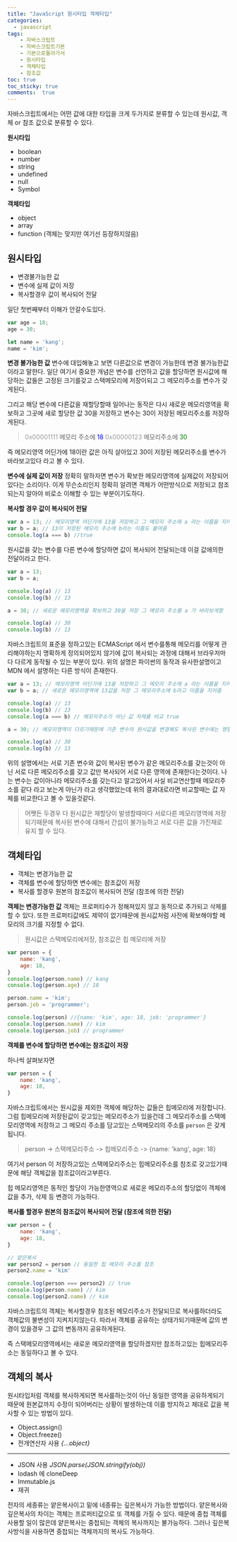 ```yaml
---
title: "JavaScript 원시타입 객체타입"
categories: 
  - javascript
tags: 
    - 자바스크립트
    - 자바스크립트기본
    - 기본으로돌아가서
    - 원시타입
    - 객체타입
    - 참조값
toc: true
toc_sticky: true
comments:  true
---
```

자바스크립트에서는 어떤 값에 대한 타입을 크게 두가지로 분류할 수 있는데 원시값, 객체 or 참조 값으로 분류할 수 있다.

**원시타입**
- boolean
- number
- string
- undefined
- null
- Symbol

**객체타입**
- object
- array
- function (객체는 맞지만 여기선 등장하지않음)

## 원시타입
- 변경불가능한 값
- 변수에 실제 값이 저장
- 복사할경우 값이 복사되어 전달

일단 첫번째부터 이해가 안갈수도있다.
```javascript
var age = 18;
age = 30;

let name = 'kang';
name = 'kim';
```

**변경 불가능한 값**
변수에 대입해놓고 보면 다른값으로 변경이 가능한데 변경 불가능한값이라고 말한다. 일단 여기서 중요한 개념은 변수를 선언하고 값을 할당하면 원시값에 해당하는 값들은 고정된 크기를갖고 스택메모리에 저장이되고 그 메모리주소를 변수가 갖게된다.

그리고 해당 변수에 다른값을 재할당할때 일어나는 동작은 다시 새로운 메모리영역을 확보하고 그곳에 새로 할당한 값 30을 저장하고 변수는 30이 저장된 메모리주소를 저장하게된다. 

><span style="color: #999999">0x00001111 </span> 메모리 주소에 <span style="color: blue">18</span>
<span style="color: #999999">0x00000123 </span> 메모리주소에 <span style="color: green">30</span>

즉 메모리영역 어딘가에 18이란 값은 아직 살아있고 30이 저장된 메모리주소를 변수가 바라보고있다 라고 볼 수 있다.

**변수에 실제 값이 저장**
정확히 말하자면 변수가 확보한 메모리영역에 실제값이 저장되어있다는 소리이다. 이게 무슨소리인지 정확히 알려면 객체가 어떤방식으로 저장되고 참조되는지 알아야 비로소 이해할 수 있는 부분이기도하다. 

**복사할 경우 값이 복사되어 전달**
```javascript
var a = 13; // 메모리영역 어딘가에 13을 저장하고 그 메모리 주소에 a 라는 이름을 지어줌
var b = a; // 13이 저장된 메모리 주소에 b라는 이름도 붙여줌
console.log(a === b) //true
```
원시값을 갖는 변수를 다른 변수에 할당하면 값이 복사되어 전달되는데 이걸 값에의한 전달이라고 한다.

```javascript
var a = 13;
var b = a;

console.log(a) // 13
console.log(b) // 13

a = 30; // 새로운 메모리영역을 확보하고 30을 저장 그 메모리 주소를 a 가 바라보게함

console.log(a) // 30
console.log(b) // 13
```
자바스크립트의 표준을 정하고있는 ECMAScript 에서 변수를통해 메모리를 어떻게 관리해야하는지 명확하게 정의되어있지 않기에 값이 복사되는 과정에 대해서 브라우저마다 다르게 동작될 수 있는 부분이 있다. 위의 설명은 파이썬의 동작과 유사한설명이고 MDN 에서 설명하는 다른 방식이 존재한다.

```javascript
var a = 13; // 메모리영역 어딘가에 13을 저장하고 그 메모리 주소에 a 라는 이름을 지어줌
var b = a; // 새로운 메모리영역에 13값을 저장 그 메모리주소에 b라고 이름을 지어줌

console.log(a) // 13
console.log(b) // 13
console.log(a === b) // 메모리주소가 아닌 값 자체를 비교 true

a = 30; // 메모리영역이 다르기때문에 기존 변수의 원시값을 변경해도 복사된 변수에는 영향을 끼치지않는다.

console.log(a) // 30
console.log(b) // 13
```

위의 설명에서는 서로 기존 변수와 값이 복사된 변수가 같은 메모리주소를 갖는것이 아닌 서로 다른 메모리주소를 갖고 값만 복사되어 서로 다른 영역에 존재한다는것이다. 나는 변수는 값이아니라 메모리주소를 갖는다고 알고있어서 사실 비교연산할때 메모리주소를 같다 라고 보는게 아닌가 라고 생각했었는데 위의 결과대로라면 비교할때는 값 자체를 비교한다고 볼 수 있을것같다.

> 어쨋든 두경우 다 원시값은 재할당이 발생할때마다 서로다른 메모리영역에 저장되기때문에 복사된 변수에 대해서 간섭이 불가능하고 서로 다른 값을 가진채로 유지 할 수 있다.


## 객체타입
- 객체는 변경가능한 값
- 객체를 변수에 할당하면 변수에는 참조값이 저장
- 복사를 할경우 원본의 참조값이 복사되어 전달 (참조에 의한 전달)

**객체는 변경가능한 값**
객체는 프로퍼티수가 정해져있지 않고 동적으로 추가되고 삭제를 할 수 있다. 또한 프로퍼티값에도 제약이 없기때문에 원시값처럼 사전에 확보해야할 메모리의 크기를 지정할 수 없다.

> 원시값은 스택메모리에저장, 참조값은 힙 메모리에 저장

```javascript
var person = {
	name: 'kang',
  	age: 18,
}
console.log(person.name) // kang
console.log(person.age) // 18

person.name = 'kim';
person.job = 'programmer';

console.log(person) //{name: 'kim', age: 18, job: 'programmer'}
console.log(person.name) // kim
console.log(person.job) // programmer
```

**객체를 변수에 할당하면 변수에는 참조값이 저장**

하나씩 살펴보자면

```javascript
var person = {
	name: 'kang',
  	age: 18,
}
```

자바스크립트에서는 원시값을 제외한 객체에 해당하는 값들은 힙메모리에 저장합니다. 그럼 힙메모리에 저장된값이 갖고있는 메모리주소가 있을건데 그 메모리주소를 스택메모리영역에 저장하고 그 메모리 주소를 담고있는 스택메모리의 주소를 `person` 은 갖게됩니다.

>person -> 스택메모리주소 -> 힙메모리주소 -> {name: 'kang', age: 18}

여기서 person 이 저장하고있는 스택메모리주소는 힙메모리주소를 참조로 갖고있기때문에 해당 객체값을 참조값이라고부른다.

힙 메모리영역은 동적인 할당이 가능한영역으로 새로운 메모리주소의 할당없이 객체에 값을 추가, 삭제 등 변경이 가능하다.

**복사를 할경우 원본의 참조값이 복사되어 전달 (참조에 의한 전달)**
```javascript
var person = {
	name: 'kang',
  	age: 18,
}

// 얕은복사
var person2 = person // 동일한 힙 메모리 주소를 참조
person2.name = 'kim'

console.log(person === person2) // true
console.log(person.name) // kim
console.log(person2.name) // kim
```
자바스크립트의 객체는 복사할경우 참조된 메모리주소가 전달되므로 복사를하더라도 객체값의 불변성이 지켜지지않는다. 따라서 객체를 공유하는 상태가되기때문에 값의 변경이 있을경우 그 값의 변동까지 공유하게된다.

즉 스택메모리영역에서는 새로운 메모리영역을 할당하겠지만 참조하고있는 힙메모리주소는 동일하다고 볼 수 있다.


## 객체의 복사
원시타입처럼 객체를 복사하게되면 복사를하는것이 아닌 동일한 영역을 공유하게되기때문에 원본값까지 수정이 되어버리는 상황이 발생하는데 이를 방지하고 제대로 값을 복사할 수 있는 방법이 있다.

- Object.assign()
- Object.freeze()
- 전개연산자 사용 _{...object}_
----
- JSON 사용 _JSON.parse(JSON.stringify(obj))_
- lodash 에 cloneDeep 
- Immutable.js
- 재귀


전자의 세종류는 얕은복사이고 밑에 네종류는 깊은복사가 가능한 방법이다. 얕은복사와 깊은복사의 차이는 객체는 프로퍼티값으로 또 객체를 가질 수 있다. 때문에 중첩 객체를 사용할 일이 많은데 얕은복사는 중첩되는 객체의 복사까지는 불가능하다. 그러나 깊은복사방식을 사용하면 중첩되는 객체까지의 복사도 가능하다.

```javascript

```